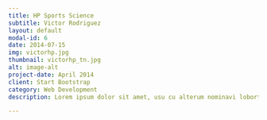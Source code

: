 ```yaml
---
title: HP Sports Science
subtitle: Victor Rodriguez
layout: default
modal-id: 6
date: 2014-07-15
img: victorhp.jpg
thumbnail: victorhp_tn.jpg
alt: image-alt
project-date: April 2014
client: Start Bootstrap
category: Web Development
description: Lorem ipsum dolor sit amet, usu cu alterum nominavi lobortis. At duo novum diceret. Tantas apeirian vix et, usu sanctus postulant inciderint ut, populo diceret necessitatibus in vim. Cu eum dicam feugiat noluisse.

---
```

